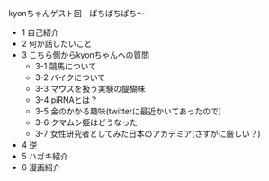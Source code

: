 kyonちゃんゲスト回　ぱちぱちぱち〜
- 1 自己紹介
- 2 何か話したいこと
- 3 こちら側からkyonちゃんへの質問
  - 3-1 競馬について
  - 3-2 バイクについて
  - 3-3 マウスを扱う実験の醍醐味
  - 3-4 piRNAとは？
  - 3-5 金のかかる趣味(twitterに最近かいてあったので)
  - 3-6 クマムシ姫はどうなった
  - 3-7 女性研究者としてみた日本のアカデミア(さすがに厳しい？)
- 4 逆
- 5 ハガキ紹介
- 6 漫画紹介
